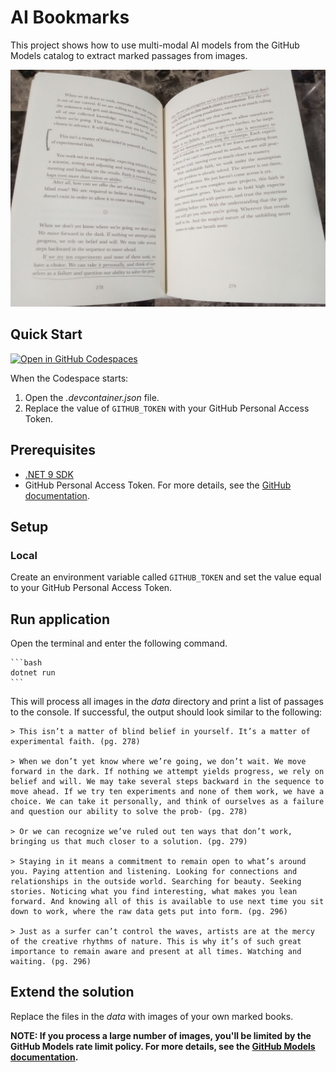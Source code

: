 # AI Bookmarks

This project shows how to use multi-modal AI models from the GitHub Models catalog to extract marked passages from images.

![An image of a book with pencil markings](./data/creative-act-1.jpg)

## Quick Start

[![Open in GitHub Codespaces](https://github.com/codespaces/badge.svg)](https://codespaces.new/lqdev/AIBookmarks)

When the Codespace starts:

1. Open the *.devcontainer.json* file.
1. Replace the value of `GITHUB_TOKEN` with your GitHub Personal Access Token. 

## Prerequisites

- [.NET 9 SDK](https://dotnet.microsoft.com/download/dotnet/9.0)
- GitHub Personal Access Token. For more details, see the [GitHub documentation](https://docs.github.com/en/authentication/keeping-your-account-and-data-secure/managing-your-personal-access-tokens).

## Setup

### Local 

Create an environment variable called `GITHUB_TOKEN` and set the value equal to your GitHub Personal Access Token. 

## Run application

Open the terminal and enter the following command.

    ```bash
    dotnet run
    ```

This will process all images in the *data* directory and print a list of passages to the console. If successful, the output should look similar to the following:

```text
> This isn’t a matter of blind belief in yourself. It’s a matter of experimental faith. (pg. 278)

> When we don’t yet know where we’re going, we don’t wait. We move forward in the dark. If nothing we attempt yields progress, we rely on belief and will. We may take several steps backward in the sequence to move ahead. If we try ten experiments and none of them work, we have a choice. We can take it personally, and think of ourselves as a failure and question our ability to solve the prob- (pg. 278)

> Or we can recognize we’ve ruled out ten ways that don’t work, bringing us that much closer to a solution. (pg. 279)

> Staying in it means a commitment to remain open to what’s around you. Paying attention and listening. Looking for connections and relationships in the outside world. Searching for beauty. Seeking stories. Noticing what you find interesting, what makes you lean forward. And knowing all of this is available to use next time you sit down to work, where the raw data gets put into form. (pg. 296)

> Just as a surfer can’t control the waves, artists are at the mercy of the creative rhythms of nature. This is why it’s of such great importance to remain aware and present at all times. Watching and waiting. (pg. 296)
```

## Extend the solution

Replace the files in the *data* with images of your own marked books. 

**NOTE: If you process a large number of images, you'll be limited by the GitHub Models rate limit policy. For more details, see the [GitHub Models documentation](https://docs.github.com/en/github-models/prototyping-with-ai-models#rate-limits).**

